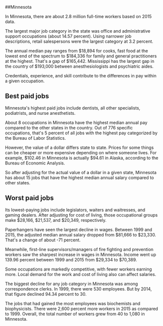 

##Minnesota

In Minnesota, there are about 2.8 million full-time workers based on 2015 data.

The largest major job category in the state was <span class='occ_title_em'>office and administrative support occupations</span> (about 14.57 percent). Using narrower job descriptions, <span class='occ_title_em'>retail salespersons</span> were the largest category at 3.2 percent.
               
The annual median pay ranges from $18,894 for <span class='occ_title_em'>cooks, fast food</span> at the lowest end of the spectrum to  $184,336 for <span class='occ_title_em'>family and general practitioners</span> at the highest. That's a gap of $165,442. Mississippi has the largest gap in the country of $193,000 between <span class='occ_title_em'>anesthesiologists and psychiatric aides</span>.
          
Credentials, experience, and skill contribute to the differences in pay within a given occupation.

## Best paid jobs
Minnesota's highest paid jobs include <span class='occ_title_em'>dentists, all other specialists, podiatrists</span>, and <span class='occ_title_em'>nurse anesthetists</span>.
               
About 8 occupations in Minnesota have the highest median annual pay compared to the other states in the country. Out of 776 specific occupations, that's 5 percent of all jobs with the highest pay categorized by the Bureau of Labor Statistics.
               
However, the value of a dollar differs state to state. Prices for some things can be cheaper or more expensive depending on where someone lives. For example, $102.46 in Minnesota is actually $94.61 in Alaska, according to the Bureau of Economic Analysis.
               
So after adjusting for the actual value of a dollar in a given state, Minnesota has about 15 jobs that have the highest median annual salary compared to other states.
               
## Worst paid jobs

Its lowest-paying jobs include <span class='occ_title_em'>legislators</span>, <span class='occ_title_em'>waiters and waitresses</span>, and <span class='occ_title_em'>gaming dealers</span>. After adjusting for cost of living, those occupational groups make $28,166,  $21,537, and  $20,349, respectively.
               
<span class='occ_title_em'>Paperhangers</span> have seen the largest decline in wages. Between 1999 and 2015, the adjusted median annual salary dropped from $81,666 to $23,330. That's a change of about -71 percent.
               
Meanwhile, <span class='occ_title_em'>first-line supervisors/managers of fire fighting and prevention workers</span> saw the sharpest increase in wages in Minnesota. Income went up 139.96 percent between 1999 and 2015 from $29,334 to $70,389.

Some occupations are markedly competitive, with fewer workers earning more. Local demand for the work and cost of living also can affect salaries.

            
The biggest decline for any job category in Minnesota was among <span class='occ_title_em'>correspondence clerks</span>. In 1999, there were 530 employees. But by 2014, that figure declined 94.34 percent to 30. 
               
The jobs that had gained the most employees was biochemists and biophysicists. There were 2,600 percent more workers in 2015 as compared to 1999. Overall, the total number of workers grew from 40 to 1,080 in Minnesota.
